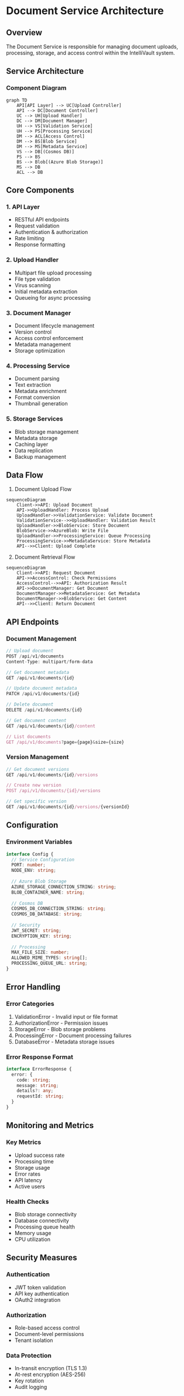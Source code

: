 # Document Service Architecture

## Overview
The Document Service is responsible for managing document uploads, processing, storage, and access control within the IntelliVault system.

## Service Architecture

### Component Diagram
```mermaid
graph TD
    API[API Layer] --> UC[Upload Controller]
    API --> DC[Document Controller]
    UC --> UH[Upload Handler]
    DC --> DM[Document Manager]
    UH --> VS[Validation Service]
    UH --> PS[Processing Service]
    DM --> ACL[Access Control]
    DM --> BS[Blob Service]
    DM --> MS[Metadata Service]
    VS --> DB[(Cosmos DB)]
    PS --> BS
    BS --> Blob[(Azure Blob Storage)]
    MS --> DB
    ACL --> DB
```

## Core Components

### 1. API Layer
- RESTful API endpoints
- Request validation
- Authentication & authorization
- Rate limiting
- Response formatting

### 2. Upload Handler
- Multipart file upload processing
- File type validation
- Virus scanning
- Initial metadata extraction
- Queueing for async processing

### 3. Document Manager
- Document lifecycle management
- Version control
- Access control enforcement
- Metadata management
- Storage optimization

### 4. Processing Service
- Document parsing
- Text extraction
- Metadata enrichment
- Format conversion
- Thumbnail generation

### 5. Storage Services
- Blob storage management
- Metadata storage
- Caching layer
- Data replication
- Backup management

## Data Flow

1. Document Upload Flow
```mermaid
sequenceDiagram
    Client->>API: Upload Document
    API->>UploadHandler: Process Upload
    UploadHandler->>ValidationService: Validate Document
    ValidationService-->>UploadHandler: Validation Result
    UploadHandler->>BlobService: Store Document
    BlobService->>AzureBlob: Write File
    UploadHandler->>ProcessingService: Queue Processing
    ProcessingService->>MetadataService: Store Metadata
    API-->>Client: Upload Complete
```

2. Document Retrieval Flow
```mermaid
sequenceDiagram
    Client->>API: Request Document
    API->>AccessControl: Check Permissions
    AccessControl-->>API: Authorization Result
    API->>DocumentManager: Get Document
    DocumentManager->>MetadataService: Get Metadata
    DocumentManager->>BlobService: Get Content
    API-->>Client: Return Document
```

## API Endpoints

### Document Management
```typescript
// Upload document
POST /api/v1/documents
Content-Type: multipart/form-data

// Get document metadata
GET /api/v1/documents/{id}

// Update document metadata
PATCH /api/v1/documents/{id}

// Delete document
DELETE /api/v1/documents/{id}

// Get document content
GET /api/v1/documents/{id}/content

// List documents
GET /api/v1/documents?page={page}&size={size}
```

### Version Management
```typescript
// Get document versions
GET /api/v1/documents/{id}/versions

// Create new version
POST /api/v1/documents/{id}/versions

// Get specific version
GET /api/v1/documents/{id}/versions/{versionId}
```

## Configuration

### Environment Variables
```typescript
interface Config {
  // Service Configuration
  PORT: number;
  NODE_ENV: string;
  
  // Azure Blob Storage
  AZURE_STORAGE_CONNECTION_STRING: string;
  BLOB_CONTAINER_NAME: string;
  
  // Cosmos DB
  COSMOS_DB_CONNECTION_STRING: string;
  COSMOS_DB_DATABASE: string;
  
  // Security
  JWT_SECRET: string;
  ENCRYPTION_KEY: string;
  
  // Processing
  MAX_FILE_SIZE: number;
  ALLOWED_MIME_TYPES: string[];
  PROCESSING_QUEUE_URL: string;
}
```

## Error Handling

### Error Categories
1. ValidationError - Invalid input or file format
2. AuthorizationError - Permission issues
3. StorageError - Blob storage problems
4. ProcessingError - Document processing failures
5. DatabaseError - Metadata storage issues

### Error Response Format
```typescript
interface ErrorResponse {
  error: {
    code: string;
    message: string;
    details?: any;
    requestId: string;
  }
}
```

## Monitoring and Metrics

### Key Metrics
- Upload success rate
- Processing time
- Storage usage
- Error rates
- API latency
- Active users

### Health Checks
- Blob storage connectivity
- Database connectivity
- Processing queue health
- Memory usage
- CPU utilization

## Security Measures

### Authentication
- JWT token validation
- API key authentication
- OAuth2 integration

### Authorization
- Role-based access control
- Document-level permissions
- Tenant isolation

### Data Protection
- In-transit encryption (TLS 1.3)
- At-rest encryption (AES-256)
- Key rotation
- Audit logging